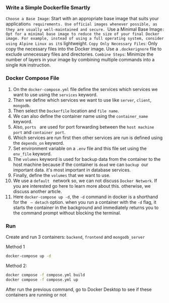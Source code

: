 ### Write a Simple Dockerfile Smartly
`Choose a Base Image`: Start with an appropriate base image that suits your application`s requirements. Use official images whenever possible, as they are usually well-maintained and secure.
`Use a Minimal Base Image`: Opt for a minimal base image to reduce the size of your final Docker image. For example, instead of using a full operating system, consider using Alpine Linux as it`s lightweight.
`Copy Only Necessary Files`: Only copy the necessary files into the Docker image. Use a `.dockerignore` file to exclude unnecessary files and directories.
`Combine Steps`: Minimize the number of layers in your image by combining multiple commands into a single `RUN` instruction.


### Docker Compose File
1. On the `docker-compose.yml` file define the services which services we want to use using the `services` keyword.
2. Then we define which services we want to use like `server`, `client`, `mongodb`.
3. Then select the `Dockerfile` location and `file name`.
4. We can also define the container name using the `container_name` keyword.
5. Also, `ports ` are used for port forwarding between the `host machine port` and `container port`.
6. Which services are run first then other services are run is defined using the `depends_on` keyword.
7. Set environment variable on a `.env` file and this file set using the `env_file` keyword.
8. The `volumes` keyword is used for backup data from the container to the host machine because if the container is `dead` we can `backup `our important data. it's most important in database services.
9. Finally, define the `volumes` that we want to use.
10. We use a `default ` network so, we can not discuss `Docker Network`. If you are interested go here to learn more about this. otherwise, we discuss another article.
11. Here `docker-compose up -d`, the `-d` command in docker is a shorthand for the ` — detach` option. when you run a container with the `-d` flag, it starts the container in the background and immediately returns you to the command prompt without blocking the terminal.

### Run
Create and run 3 containers: `backend`, `frontend` and `mongodb_server`

Method 1
```bash
docker-compose up -d
```
 


Method 2: 
```bash
docker compose -f compose.yml build
docker compose -f compose.yml up
```

After run the previous command, go to Docker Desktop to see if these containers are running or not 


